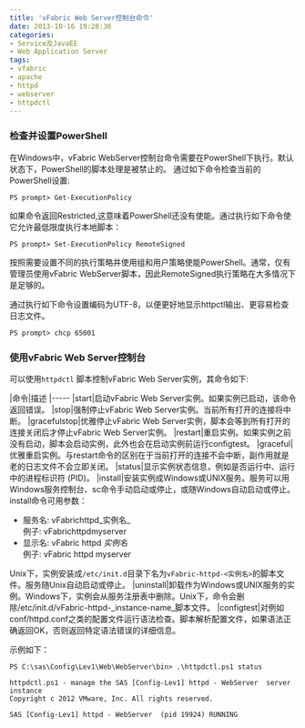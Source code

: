 ```yaml
---
title: 'vFabric Web Server控制台命令'
date: 2013-10-16 19:28:36
categories: 
- Service及JavaEE
- Web Application Server
tags: 
- vfabric
- apache
- httpd
- webserver
- httpdctl
---
```

### 检查并设置PowerShell

在Windows中，vFabric WebServer控制台命令需要在PowerShell下执行。默认状态下，PowerShell的脚本处理是被禁止的。
通过如下命令检查当前的PowerShell设置:
```
PS prompt> Get-ExecutionPolicy
```

如果命令返回Restricted,这意味着PowerShell还没有使能。通过执行如下命令使它允许最低限度执行本地脚本：
```
PS prompt> Set-ExecutionPolicy RemoteSigned
```

按照需要设置不同的执行策略并使用组和用户策略使能PowerShell。通常，仅有管理员使用vFabric WebServer脚本，因此RemoteSigned执行策略在大多情况下是足够的。

通过执行如下命令设置编码为UTF-8，以便更好地显示httpctl输出、更容易检查日志文件。
```
PS prompt> chcp 65001
```


### 使用vFabric Web Server控制台

可以使用`httpdctl` 脚本控制vFabric Web Server实例，其命令如下:

|命令|描述
|-----
|start|启动vFabric Web Server实例。如果实例已启动，该命令返回错误。
|stop|强制停止vFabric Web Server实例。当前所有打开的连接将中断。
|gracefulstop|优雅停止vFabric Web Server实例，脚本会等到所有打开的连接关闭后才停止vFabric Web Server实例。
|restart|重启实例。如果实例之前没有启动，脚本会启动实例，此外也会在启动实例前运行configtest。
|graceful|优雅重启实例。与restart命令的区别在于当前打开的连接不会中断，副作用就是老的日志文件不会立即关闭。
|status|显示实例状态信息，例如是否运行中、运行中的进程标识符 (PID)。
|install|安装实例成Windows或UNIX服务。服务可以用Windows服务控制台、sc命令手动启动或停止，或随Windows自动启动或停止。<br>install命令可用参数：<br><ul><li>服务名: vFabrichttpd_实例名_ <br>例子: vFabrichttpdmyserver</li><li>显示名: vFabric httpd _实例名_<br>例子: vFabric httpd myserver</li></ul>Unix下，实例安装成`/etc/init.d`目录下名为`vFabric-httpd-<实例名>`的脚本文件。服务随Unix自动启动或停止。
|uninstall|卸载作为Windows或UNIX服务的实例。Windows下，实例会从服务注册表中删除。Unix下，命令会删除/etc/init.d/vFabric-httpd-_instance-name_脚本文件。
|configtest|对例如conf/httpd.conf之类的配置文件运行语法检查。脚本解析配置文件，如果语法正确返回OK，否则返回特定语法错误的详细信息。

示例如下：
```
PS C:\sas\Config\Lev1\Web\WebServer\bin> .\httpdctl.ps1 status

httpdctl.ps1 - manage the SAS [Config-Lev1] httpd - WebServer  server instance
Copyright c 2012 VMware, Inc. All rights reserved.

SAS [Config-Lev1] httpd - WebServer  (pid 19924) RUNNING
```